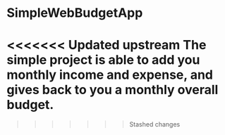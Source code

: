 # SimpleWebBudgetApp
<<<<<<< Updated upstream
The simple project is able to add you monthly income and expense, and gives back to you a monthly overall budget.
=======
>>>>>>> Stashed changes
